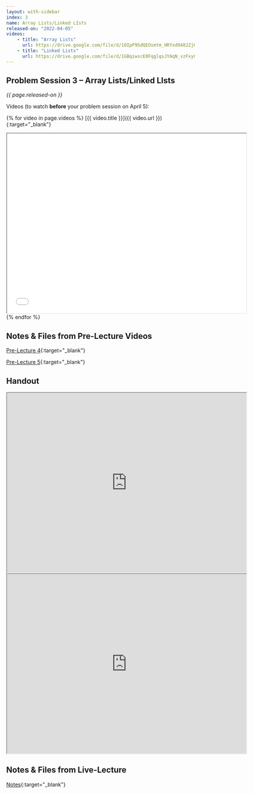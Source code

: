 ```yaml
---
layout: with-sidebar
index: 3
name: Array Lists/Linked LIsts	
released-on: "2022-04-05"
videos:
    - title: "Array Lists"
      url: https://drive.google.com/file/d/1OIpP95dQEOsmtm_HRYxd9482Zj0dR54m
    - title: "Linked Lists"
      url: https://drive.google.com/file/d/1GBqiwscE0FqglqsJYAqN_vzFxyCcazR2
---
```


## Problem Session 3 – Array Lists/Linked LIsts	

_{{ page.released-on }}_

Videos (to watch **before** your problem session on April 5):

{% for video in page.videos %}
[{{ video.title }}]({{ video.url }}){:target="_blank"}

<iframe src="{{ video.url }}/preview" width="640" height="480" allow="autoplay"></iframe>
{% endfor %}

## Notes & Files from Pre-Lecture Videos

[Pre-Lecture 4](https://github.com/ucsd-cse12-sp22/ucsd-cse12-sp22.github.io/tree/main/_pre-lectures/lecture-04){:target="_blank"}

[Pre-Lecture 5](https://github.com/ucsd-cse12-sp22/ucsd-cse12-sp22.github.io/tree/main/_pre-lectures/lecture-05){:target="_blank"}

## Handout

<iframe src="https://drive.google.com/file/d/11csABUn2-XZ-Ny1fb8YInj8LxENZf2Ao/preview" width="640" height="480" allow="autoplay"></iframe>

<iframe src="https://drive.google.com/file/d/11mv2vpK7VbSD4nK3f3TqQAUHebI85NNL/preview" width="640" height="480" allow="autoplay"></iframe>

## Notes & Files from Live-Lecture

[Notes](https://github.com/ucsd-cse12-sp22/ucsd-cse12-sp22.github.io/tree/main/_lectures/lecture-03){:target="_blank"}

